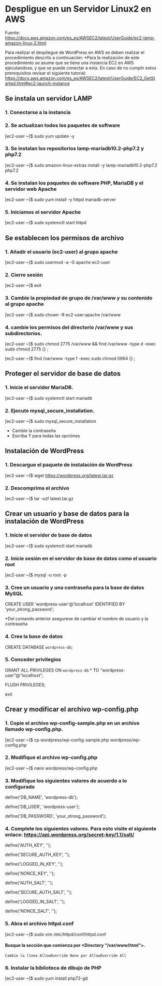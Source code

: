 # Despligue en un Servidor Linux2 en AWS
Fuente: https://docs.aws.amazon.com/es_es/AWSEC2/latest/UserGuide/ec2-lamp-amazon-linux-2.html

Para realizar el despliegue de WordPress en AWS se deben realizar el procedimiento descrito a continuación:
*Para la realización de este procedimiento se asume que se tiene una instancia EC2 en AWS ejecutandose, y que se puede conectar a esta. En caso de no cumplir estos prerequisitos revisar el siguiente tutorial: https://docs.aws.amazon.com/es_es/AWSEC2/latest/UserGuide/EC2_GetStarted.html#ec2-launch-instance

## Se instala un servidor LAMP

### 1. Conectarse a la instancia

### 2. Se actualizan todos los paquetes de software

  [ec2-user ~]$ sudo yum update -y

### 3. Se instalan los repositorios lamp-mariadb10.2-php7.2 y php7.2

  [ec2-user ~]$ sudo amazon-linux-extras install -y lamp-mariadb10.2-php7.2 php7.2

### 4. Se instalan los paquetes de software PHP, MariaDB y el servidor web Apache

  [ec2-user ~]$ sudo yum install -y httpd mariadb-server 
  
### 5. Iniciamos el servidor Apache
  
  [ec2-user ~]$ sudo systemctl start httpd
  
## Se establecen los permisos de archivo

### 1. Añadir el usuario (ec2-user) al grupo apache

  [ec2-user ~]$ sudo usermod -a -G apache ec2-user
  
### 2. Cierre sesión 

  [ec2-user ~]$ exit
  
### 3. Cambie la propiedad de grupo de /var/www y su contenido al grupo apache

  [ec2-user ~]$ sudo chown -R ec2-user:apache /var/www
  
### 4. cambie los permisos del directorio /var/www y sus subdirectorios.
  
  [ec2-user ~]$ sudo chmod 2775 /var/www && find /var/www -type d -exec sudo chmod 2775 {} \;
  
  [ec2-user ~]$ find /var/www -type f -exec sudo chmod 0664 {} \;
  
## Proteger el servidor de base de datos
### 1. Inicie el servidor MariaDB.

 [ec2-user ~]$ sudo systemctl start mariadb

### 2. Ejecute mysql_secure_installation.

  [ec2-user ~]$ sudo mysql_secure_installation

  - Cambie la contraseña
  - Escriba Y para todas las opciónes
  
## Instalación de WordPress

### 1. Descargue el paquete de instalación de WordPress

  [ec2-user ~]$ wget https://wordpress.org/latest.tar.gz
  
### 2. Descomprima el archivo

  [ec2-user ~]$ tar -xzf latest.tar.gz

## Crear un usuario y base de datos para la instalación de WordPress

### 1. Inicie el servidor de base de datos

  [ec2-user ~]$ sudo systemctl start mariadb
  
### 2. Inicie sesión en el servidor de base de datos como el usuario root

  [ec2-user ~]$ mysql -u root -p
  
### 3. Cree un usuario y una contraseña para la base de datos MySQL

  CREATE USER 'wordpress-user'@'localhost' IDENTIFIED BY 'your_strong_password';
  
 *Del comando anterior asegurese de cambiar el nombre de usuario y la contraseña
  
### 4. Cree la base de datos

  CREATE DATABASE `wordpress-db`;
  
### 5. Conceder privilegios

  GRANT ALL PRIVILEGES ON `wordpress-db`.* TO "wordpress-user"@"localhost";
  
  FLUSH PRIVILEGES;
  
  exit

## Crear y modificar el archivo wp-config.php

### 1. Copie el archivo wp-config-sample.php en un archivo llamado wp-config.php. 
  
  [ec2-user ~]$ cp wordpress/wp-config-sample.php wordpress/wp-config.php

### 2. Modifique el archivo wp-config.php

  [ec2-user ~]$ nano wordpress/wp-config.php
  
### 3. Modifique los siguientes valores de acuerdo a lo configurado

  define('DB_NAME', 'wordpress-db');
  
  define('DB_USER', 'wordpress-user');
  
  define('DB_PASSWORD', 'your_strong_password');
 
### 4. Complete los siguientes valores. Para esto visite el siguiente enlace: https://api.wordpress.org/secret-key/1.1/salt/

  define('AUTH_KEY', '');
  
  define('SECURE_AUTH_KEY', '');
  
  define('LOGGED_IN_KEY',  '');
  
  define('NONCE_KEY', '');
  
  define('AUTH_SALT', '');
  
  define('SECURE_AUTH_SALT', '');
  
  define('LOGGED_IN_SALT', '');
  
  define('NONCE_SALT',  '');
  
### 5. Abra el archivo httpd.conf

  [ec2-user ~]$ sudo vim /etc/httpd/conf/httpd.conf
  
  #### Busque la sección que comienza por <Directory "/var/www/html">.
    Cambie la línea AllowOverride None por AllowOverride All

### 6. Instalar la biblioteca de dibujo de PHP

  [ec2-user ~]$ sudo yum install php72-gd

